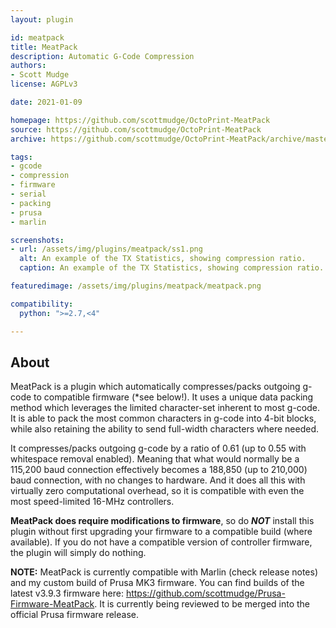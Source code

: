 ```yaml
---
layout: plugin

id: meatpack
title: MeatPack
description: Automatic G-Code Compression
authors:
- Scott Mudge
license: AGPLv3

date: 2021-01-09

homepage: https://github.com/scottmudge/OctoPrint-MeatPack
source: https://github.com/scottmudge/OctoPrint-MeatPack
archive: https://github.com/scottmudge/OctoPrint-MeatPack/archive/master.zip

tags:
- gcode
- compression
- firmware
- serial
- packing
- prusa
- marlin

screenshots:
- url: /assets/img/plugins/meatpack/ss1.png
  alt: An example of the TX Statistics, showing compression ratio.
  caption: An example of the TX Statistics, showing compression ratio.

featuredimage: /assets/img/plugins/meatpack/meatpack.png

compatibility:
  python: ">=2.7,<4"

---
```


## About

MeatPack is a plugin which automatically compresses/packs outgoing g-code to compatible firmware (\*see below!). It uses a unique data packing method which leverages the limited character-set inherent to most g-code. It is able to pack the most common characters in g-code into 4-bit blocks, while also retaining the ability to send full-width characters where needed.

It compresses/packs outgoing g-code by a ratio of 0.61 (up to 0.55 with whitespace removal enabled). Meaning that what would normally be a 115,200 baud connection effectively becomes a 188,850 (up to 210,000) baud connection, with no changes to hardware. And it does all this with virtually zero computational overhead, so it is compatible with even the most speed-limited 16-MHz controllers.

**MeatPack does require modifications to firmware**, so do ***NOT*** install this plugin without first upgrading your firmware to a compatible build (where available). If you do not have a compatible version of controller firmware, the plugin will simply do nothing.

**NOTE:** MeatPack is currently compatible with Marlin (check release notes) and my custom build of Prusa MK3 firmware. You can find builds of the latest v3.9.3 firmware here: https://github.com/scottmudge/Prusa-Firmware-MeatPack. It is currently being reviewed to be merged into the official Prusa firmware release.